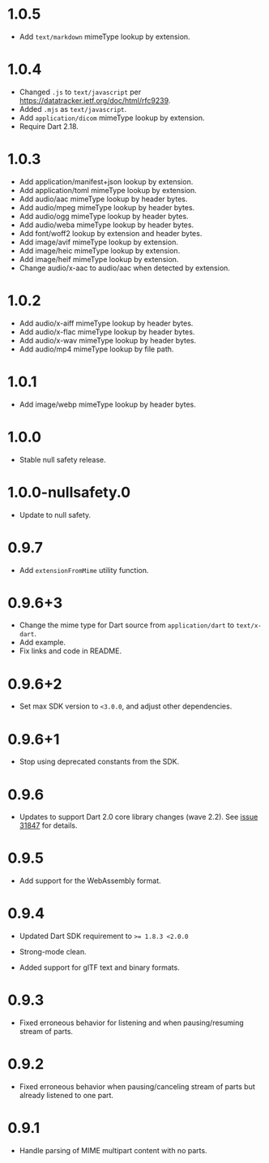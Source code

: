 # 1.0.5

* Add `text/markdown` mimeType lookup by extension.

# 1.0.4

* Changed `.js` to `text/javascript` per 
  https://datatracker.ietf.org/doc/html/rfc9239.
* Added `.mjs` as `text/javascript`.
* Add `application/dicom` mimeType lookup by extension.
* Require Dart 2.18.

# 1.0.3

* Add application/manifest+json lookup by extension.
* Add application/toml mimeType lookup by extension.
* Add audio/aac mimeType lookup by header bytes.
* Add audio/mpeg mimeType lookup by header bytes.
* Add audio/ogg mimeType lookup by header bytes.
* Add audio/weba mimeType lookup by header bytes.
* Add font/woff2 lookup by extension and header bytes.
* Add image/avif mimeType lookup by extension.
* Add image/heic mimeType lookup by extension.
* Add image/heif mimeType lookup by extension.
* Change audio/x-aac to audio/aac when detected by extension.

# 1.0.2

* Add audio/x-aiff mimeType lookup by header bytes.
* Add audio/x-flac mimeType lookup by header bytes.
* Add audio/x-wav mimeType lookup by header bytes.
* Add audio/mp4 mimeType lookup by file path.

# 1.0.1

* Add image/webp mimeType lookup by header bytes.

# 1.0.0

* Stable null safety release.

# 1.0.0-nullsafety.0

* Update to null safety.

# 0.9.7

* Add `extensionFromMime` utility function.

# 0.9.6+3

* Change the mime type for Dart source from `application/dart` to `text/x-dart`.
* Add example.
* Fix links and code in README.

# 0.9.6+2

* Set max SDK version to `<3.0.0`, and adjust other dependencies.

# 0.9.6+1

* Stop using deprecated constants from the SDK.

# 0.9.6

* Updates to support Dart 2.0 core library changes (wave
  2.2). See [issue 31847][sdk#31847] for details.

  [sdk#31847]: https://github.com/dart-lang/sdk/issues/31847

# 0.9.5

* Add support for the WebAssembly format.

# 0.9.4

* Updated Dart SDK requirement to `>= 1.8.3 <2.0.0`

* Strong-mode clean.

* Added support for glTF text and binary formats.

# 0.9.3

* Fixed erroneous behavior for listening and when pausing/resuming
  stream of parts.

# 0.9.2

* Fixed erroneous behavior when pausing/canceling stream of parts but already
  listened to one part.

# 0.9.1

* Handle parsing of MIME multipart content with no parts.
